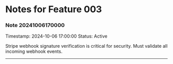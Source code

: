 # Notes for Feature 003

### Note 20241006170000
Timestamp: 2024-10-06 17:00:00
Status: Active

Stripe webhook signature verification is critical for security. Must validate all incoming webhook events.

---
